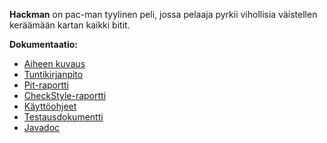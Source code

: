 **Hackman** on pac-man tyylinen peli, jossa pelaaja pyrkii vihollisia väistellen keräämään kartan kaikki bitit.



**Dokumentaatio:** 


- [Aiheen kuvaus](dokumentaatio/aiheenKuvausJaRakenne.md)
- [Tuntikirjanpito](dokumentaatio/tuntikirjanpito.md)
- [Pit-raportti](https://htmlpreview.github.io/?https://github.com/Ouzii/Hackman/blob/master/dokumentaatio/Pit-raportti/201703022357/index.html)
- [CheckStyle-raportti](https://htmlpreview.github.io/?https://github.com/Ouzii/Hackman/blob/master/dokumentaatio/Checkstyle-raportti/site/checkstyle.html)
- [Käyttöohjeet](dokumentaatio/Käyttöohjeet.md)
- [Testausdokumentti](dokumentaatio/Testausdokumentti.md)
- [Javadoc](https://htmlpreview.github.io/?https://github.com/Ouzii/Hackman/blob/master/javadoc/index.html)

